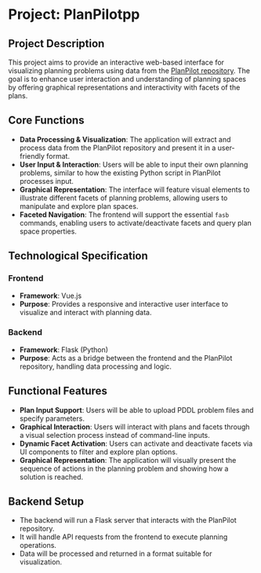 # Project: PlanPilotpp

## Project Description
This project aims to provide an interactive web-based interface for visualizing planning problems using data from the [PlanPilot repository](https://github.com/abcorrea/planpilot). The goal is to enhance user interaction and understanding of planning spaces by offering graphical representations and interactivity with facets of the plans.

## Core Functions
- **Data Processing & Visualization**: The application will extract and process data from the PlanPilot repository and present it in a user-friendly format.
- **User Input & Interaction**: Users will be able to input their own planning problems, similar to how the existing Python script in PlanPilot processes input.
- **Graphical Representation**: The interface will feature visual elements to illustrate different facets of planning problems, allowing users to manipulate and explore plan spaces.
- **Faceted Navigation**: The frontend will support the essential `fasb` commands, enabling users to activate/deactivate facets and query plan space properties.

## Technological Specification
### Frontend
- **Framework**: Vue.js
- **Purpose**: Provides a responsive and interactive user interface to visualize and interact with planning data.

### Backend
- **Framework**: Flask (Python)
- **Purpose**: Acts as a bridge between the frontend and the PlanPilot repository, handling data processing and logic.

## Functional Features
- **Plan Input Support**: Users will be able to upload PDDL problem files and specify parameters.
- **Graphical Interaction**: Users will interact with plans and facets through a visual selection process instead of command-line inputs.
- **Dynamic Facet Activation**: Users can activate and deactivate facets via UI components to filter and explore plan options.
- **Graphical Representation**: The application will visually present the sequence of actions in the planning problem and showing how a solution is reached.

## Backend Setup
- The backend will run a Flask server that interacts with the PlanPilot repository.
- It will handle API requests from the frontend to execute planning operations.
- Data will be processed and returned in a format suitable for visualization.
